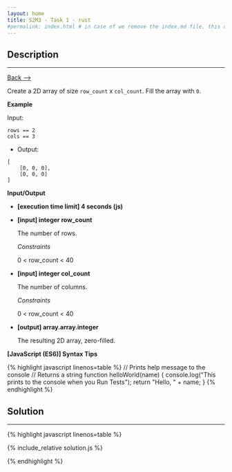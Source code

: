```yaml
---
layout: home
title: S2M3 - Task 1 - rust
#permalink: index.html # in case of we remove the index.md file, this doc will be the index page
---
```


<div class="row">
<div class="columnStmt" markdown="1">

##  Description
------

[Back --> ](../README.md)

Create a 2D array of size `row_count` x `col_count`. Fill the array with `0`.

**Example**

Input:

```
rows == 2
cols == 3
```

-   Output:

```
[
    [0, 0, 0],
    [0, 0, 0]
]
```

**Input/Output**

* **[execution time limit] 4 seconds (js)**

* **[input] integer row_count**

    The number of rows.

    *Constraints*

    0 < row_count < 40

* **[input] integer col_count**

    The number of columns.

    *Constraints*

    0 < row_count < 40

* **[output] array.array.integer**

    The resulting 2D array, zero-filled.

**[JavaScript (ES6)] Syntax Tips**

{% highlight javascript linenos=table %}
// Prints help message to the console
// Returns a string
function helloWorld(name) {
    console.log("This prints to the console when you Run Tests");
    return "Hello, " + name;
}
{% endhighlight %}

</div>
<div class="columnSol" markdown="1">

## Solution
------

{% highlight javascript linenos=table %}

{% include_relative solution.js %}

{% endhighlight %}

</div>
</div>